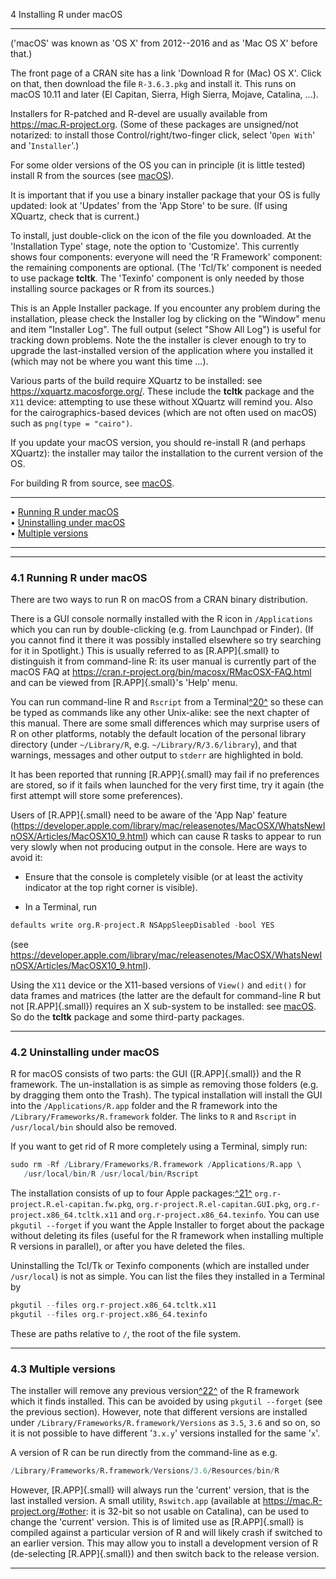 4 Installing R under macOS

---

('macOS' was known as 'OS X' from 2012--2016 and as 'Mac OS X' before
that.)

The front page of a CRAN site has a link 'Download R for (Mac) OS X'.
Click on that, then download the file `R-3.6.3.pkg` and install
it. This runs on macOS 10.11 and later (El Capitan, Sierra, High Sierra,
Mojave, Catalina, ...).

Installers for R-patched and R-devel are usually available from
<https://mac.R-project.org>. (Some of these packages are unsigned/not
notarized: to install those Control/right/two-finger click, select
'`Open With`' and '`Installer`'.)

For some older versions of the OS you can in principle (it is little
tested) install R from the sources (see [macOS](#macOS)).

It is important that if you use a binary installer package that your OS
is fully updated: look at 'Updates' from the 'App Store' to be sure. (If
using XQuartz, check that is current.)

To install, just double-click on the icon of the file you downloaded. At
the 'Installation Type' stage, note the option to 'Customize'. This
currently shows four components: everyone will need the 'R Framework'
component: the remaining components are optional. (The 'Tcl/Tk'
component is needed to use package **tcltk**. The 'Texinfo' component is
only needed by those installing source packages or R from its sources.)

This is an Apple Installer package. If you encounter any problem during
the installation, please check the Installer log by clicking on the
"Window" menu and item "Installer Log". The full output (select "Show
All Log") is useful for tracking down problems. Note the the installer
is clever enough to try to upgrade the last-installed version of the
application where you installed it (which may not be where you want this
time ...).

Various parts of the build require XQuartz to be installed: see
<https://xquartz.macosforge.org/>. These include the **tcltk** package
and the `X11` device: attempting to use these without XQuartz will
remind you. Also for the cairographics-based devices (which are not
often used on macOS) such as `png(type = "cairo")`.

If you update your macOS version, you should re-install R (and perhaps
XQuartz): the installer may tailor the installation to the current
version of the OS.

For building R from source, see [macOS](#macOS).

---

• [Running R under macOS](#Running-R-under-macOS)     
 • [Uninstalling under macOS](#Uninstalling-under-macOS)     
 • [Multiple versions](#Multiple-versions)

---

---

### 4.1 Running R under macOS

There are two ways to run R on macOS from a CRAN binary distribution.

There is a GUI console normally installed with the R icon in
`/Applications` which you can run by double-clicking (e.g. from
Launchpad or Finder). (If you cannot find it there it was possibly
installed elsewhere so try searching for it in Spotlight.) This is
usually referred to as [R.APP]{.small} to distinguish it from
command-line R: its user manual is currently part of the macOS FAQ at
<https://cran.r-project.org/bin/macosx/RMacOSX-FAQ.html> and can be
viewed from [R.APP]{.small}'s 'Help' menu.

You can run command-line R and `Rscript` from a
Terminal[^20^](#FOOT20) so these can be typed as commands like
any other Unix-alike: see the next chapter of this manual. There are
some small differences which may surprise users of R on other platforms,
notably the default location of the personal library directory (under
`~/Library/R`, e.g. `~/Library/R/3.6/library`), and
that warnings, messages and other output to `stderr` are
highlighted in bold.

It has been reported that running [R.APP]{.small} may fail if no
preferences are stored, so if it fails when launched for the very first
time, try it again (the first attempt will store some preferences).

Users of [R.APP]{.small} need to be aware of the 'App Nap' feature
(<https://developer.apple.com/library/mac/releasenotes/MacOSX/WhatsNewInOSX/Articles/MacOSX10_9.html>)
which can cause R tasks to appear to run very slowly when not producing
output in the console. Here are ways to avoid it:

- Ensure that the console is completely visible (or at least the
  activity indicator at the top right corner is visible).

- In a Terminal, run

```r
defaults write org.R-project.R NSAppSleepDisabled -bool YES
```

(see
<https://developer.apple.com/library/mac/releasenotes/MacOSX/WhatsNewInOSX/Articles/MacOSX10_9.html>).

Using the `X11` device or the X11-based versions of `View()` and
`edit()` for data frames and matrices (the latter are the default for
command-line R but not [R.APP]{.small}) requires an X sub-system to be
installed: see [macOS](#macOS). So do the **tcltk** package and some
third-party packages.

---

### 4.2 Uninstalling under macOS

R for macOS consists of two parts: the GUI ([R.APP]{.small}) and the R
framework. The un-installation is as simple as removing those folders
(e.g. by dragging them onto the Trash). The typical installation will
install the GUI into the `/Applications/R.app` folder and the R
framework into the `/Library/Frameworks/R.framework` folder.
The links to `R` and `Rscript` in
`/usr/local/bin` should also be removed.

If you want to get rid of R more completely using a Terminal, simply
run:

```r
sudo rm -Rf /Library/Frameworks/R.framework /Applications/R.app \
   /usr/local/bin/R /usr/local/bin/Rscript
```

The installation consists of up to four Apple
packages:[^21^](#FOOT21) `org.r-project.R.el-capitan.fw.pkg`,
`org.r-project.R.el-capitan.GUI.pkg`, `org.r-project.x86_64.tcltk.x11`
and `org.r-project.x86_64.texinfo`. You can use `pkgutil --forget` if
you want the Apple Installer to forget about the package without
deleting its files (useful for the R framework when installing multiple
R versions in parallel), or after you have deleted the files.

Uninstalling the Tcl/Tk or Texinfo components (which are installed under
`/usr/local`) is not as simple. You can list the files they
installed in a Terminal by

```r
pkgutil --files org.r-project.x86_64.tcltk.x11
pkgutil --files org.r-project.x86_64.texinfo
```

These are paths relative to `/`, the root of the file system.

---

### 4.3 Multiple versions

The installer will remove any previous version[^22^](#FOOT22)
of the R framework which it finds installed. This can be avoided by
using `pkgutil --forget` (see the previous section). However, note that
different versions are installed under
`/Library/Frameworks/R.framework/Versions` as `3.5`,
`3.6` and so on, so it is not possible to have different
'`3.x.y`' versions installed for the same '`x`'.

A version of R can be run directly from the command-line as e.g.

```r
/Library/Frameworks/R.framework/Versions/3.6/Resources/bin/R
```

However, [R.APP]{.small} will always run the 'current' version, that is
the last installed version. A small utility, `Rswitch.app` (available at
<https://mac.R-project.org/#other>: it is 32-bit so not usable on
Catalina), can be used to change the 'current' version. This is of
limited use as [R.APP]{.small} is compiled against a particular version
of R and will likely crash if switched to an earlier version. This may
allow you to install a development version of R (de-selecting
[R.APP]{.small}) and then switch back to the release version.

---
